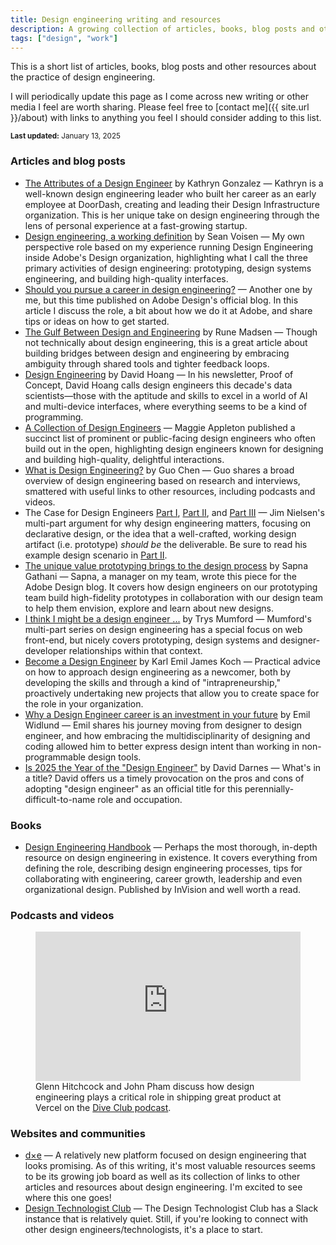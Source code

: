 ```yaml
---
title: Design engineering writing and resources
description: A growing collection of articles, books, blog posts and other resources about design engineering.
tags: ["design", "work"]
---
```


This is a short list of articles, books, blog posts and other resources about the practice of design engineering. 

I will periodically update this page as I come across new writing or other media I feel are worth sharing. Please feel free to [contact me]({{ site.url }}/about) with links to anything you feel I should consider adding to this list.

<small>**Last updated:** <time datetime="2025-01-13">January 13, 2025</time></small>

### Articles and blog posts
- [The Attributes of a Design Engineer](https://www.ryngonzalez.com/blog/the-attributes-of-a-design-engineer) by Kathryn Gonzalez — Kathryn is a well-known design engineering leader who built her career as an early employee at DoorDash, creating and leading their Design Infrastructure organization. This is her unique take on design engineering through the lens of personal experience at a fast-growing startup.
- [Design engineering, a working definition](https://sean.voisen.org/writing/design-engineering-working-definition) by Sean Voisen — My own perspective role based on my experience running Design Engineering inside Adobe's Design organization, highlighting what I call the three primary activities of design engineering: prototyping, design systems engineering, and building high-quality interfaces.
- [Should you pursue a career in design engineering?](https://adobe.design/stories/leading-design/should-you-pursue-a-career-in-design-engineering) — Another one by me, but this time published on Adobe Design's official blog. In this article I discuss the role, a bit about how we do it at Adobe, and share tips or ideas on how to get started.
- [The Gulf Between Design and Engineering](https://designsystems.international/ideas/the-gulf-between-design-and-engineering/) by Rune Madsen — Though not technically about design engineering, this is a great article about building bridges between design and engineering by embracing ambiguity through shared tools and tighter feedback loops.
- [Design Engineering](https://www.proofofconcept.pub/p/design-engineering) by David Hoang — In his newsletter, Proof of Concept, David Hoang calls design engineers this decade's data scientists—those with the aptitude and skills to excel in a world of AI and multi-device interfaces, where everything seems to be a kind of programming.
- [A Collection of Design Engineers](https://maggieappleton.com/design-engineers) — Maggie Appleton published a succinct list of prominent or public-facing design engineers who often build out in the open, highlighting design engineers known for designing and building high-quality, delightful interactions.
- [What is Design Engineering?](https://www.letsguo.com/posts/what-is-design-engineering) by Guo Chen — Guo shares a broad overview of design engineering based on research and interviews, smattered with useful links to other resources, including podcasts and videos.
- The Case for Design Engineers [Part I](https://blog.jim-nielsen.com/2022/the-case-for-design-engineers/), [Part II](https://blog.jim-nielsen.com/2024/the-case-for-design-engineers-pt-ii/), and [Part III](https://blog.jim-nielsen.com/2024/the-case-for-design-engineers-pt-iii/) — Jim Nielsen's multi-part argument for why design engineering matters, focusing on declarative design, or the idea that a well-crafted, working design artifact (i.e. prototype) *should be* the deliverable. Be sure to read his example design scenario in [Part II](https://blog.jim-nielsen.com/2024/the-case-for-design-engineers-pt-ii/).
- [The unique value prototyping brings to the design process](https://adobe.design/stories/design-for-scale/the-unique-value-prototyping-brings-to-the-design-process) by Sapna Gathani — Sapna, a manager on my team, wrote this piece for the Adobe Design blog. It covers how design engineers on our prototyping team build high-fidelity prototypes in collaboration with our design team to help them envision, explore and learn about new designs.
- [I think I might be a design engineer ...](https://www.trysmudford.com/blog/i-think-im-a-design-engineer/) by Trys Mumford — Mumford's multi-part series on design engineering has a special focus on web front-end, but nicely covers prototyping, design systems and designer-developer relationships within that context.
- [Become a Design Engineer](https://kejk.tech/thoughts/become-a-design-engineer) by Karl Emil James Koch — Practical advice on how to approach design engineering as a newcomer, both by developing the skills and through a kind of "intrapreneurship," proactively undertaking new projects that allow you to create space for the role in your organization.
- [Why a Design Engineer career is an investment in your future](https://polar.sh/emilwidlund/posts/becoming-a-design-engineer-is-a-career-investment) by Emil Widlund — Emil shares his journey moving from designer to design engineer, and how embracing the multidisciplinarity of designing and coding allowed him to better express design intent than working in non-programmable design tools.
- [Is 2025 the Year of the "Design Engineer"](https://zeroheight.com/blog/design-engineer/) by David Darnes — What's in a title? David offers us a timely provocation on the pros and cons of adopting "design engineer" as an official title for this perennially-difficult-to-name role and occupation.

### Books
- [Design Engineering Handbook](https://marketing.invisionapp-cdn.com/www-assets.invisionapp.com/epubs/InVision_DesignEngineeringHandbook.pdf) — Perhaps the most thorough, in-depth resource on design engineering in existence. It covers everything from defining the role, describing design engineering processes, tips for collaborating with engineering, career growth, leadership and even organizational design. Published by InVision and well worth a read.

### Podcasts and videos
<figure>
<iframe style="width: 100%; min-width: 100%; aspect-ratio: 16/9" src="https://www.youtube.com/embed/U9X2tgPYcNk?si=9vjHiMKVskJVH3F5" title="YouTube video player" frameborder="0" allow="accelerometer; autoplay; clipboard-write; encrypted-media; gyroscope; picture-in-picture; web-share" referrerpolicy="strict-origin-when-cross-origin" allowfullscreen></iframe>
<figcaption style="text-align: left;">Glenn Hitchcock and John Pham discuss how design engineering plays a critical role in shipping great product at Vercel on the <a href="https://www.dive.club/">Dive Club podcast</a>.</figcaption>
</figure>

### Websites and communities
- [d×e](https://www.designengineer.xyz) — A relatively new platform focused on design engineering that looks promising. As of this writing, it's most valuable resources seems to be its growing job board as well as its collection of links to other articles and resources about design engineering. I'm excited to see where this one goes!
- [Design Technologist Club](https://designtechnologist.club/) — The Design Technologist Club has a Slack instance that is relatively quiet. Still, if you're looking to connect with other design engineers/technologists, it's a place to start.
